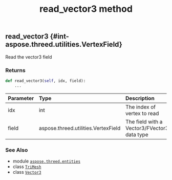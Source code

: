 ﻿---
title: read_vector3 method
second_title: Aspose.3D for Python via .NET API References
description: 
type: docs
weight: 190
url: /aspose.threed.entities/trimesh/read_vector3/
is_root: false
---

## read_vector3 {#int-aspose.threed.utilities.VertexField}

Read the vector3 field


### Returns 





```python
def read_vector3(self, idx, field):
    ...
```


| Parameter | Type | Description |
| :- | :- | :- |
| idx | int | The index of vertex to read |
| field | aspose.threed.utilities.VertexField | The field with a Vector3/FVector3 data type |



### See Also
* module [`aspose.threed.entities`](../../)
* class [`TriMesh`](/3d/python-net/aspose.threed.entities/trimesh)
* class [`Vector3`](/3d/python-net/aspose.threed.utilities/vector3)
